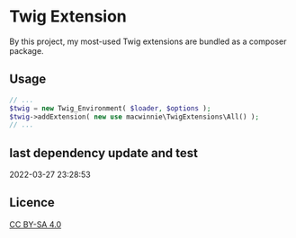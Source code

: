 # Twig Extension

By this project, my most-used Twig extensions are bundled as a composer package.

## Usage

```php
// ...
$twig = new Twig_Environment( $loader, $options );
$twig->addExtension( new use macwinnie\TwigExtensions\All() );
// ...
```

## last dependency update and test

2022-03-27 23:28:53

## Licence

[CC BY-SA 4.0](https://creativecommons.org/licenses/by-sa/4.0/deed.en)
